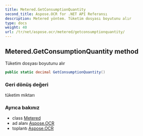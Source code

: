 ```yaml
---
title: Metered.GetConsumptionQuantity
second_title: Aspose.OCR for .NET API Referansı
description: Metered yöntem. Tüketim dosyası boyutunu alır
type: docs
weight: 40
url: /tr/net/aspose.ocr/metered/getconsumptionquantity/
---
```

## Metered.GetConsumptionQuantity method

Tüketim dosyası boyutunu alır

```csharp
public static decimal GetConsumptionQuantity()
```

### Geri dönüş değeri

tüketim miktarı

### Ayrıca bakınız

* class [Metered](../)
* ad alanı [Aspose.OCR](../../metered/)
* toplantı [Aspose.OCR](../../../)


